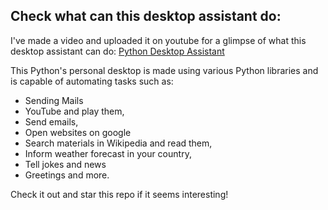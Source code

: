 ## Check what can this desktop assistant do:
I've made a video and uploaded it on youtube for a glimpse of what this desktop assistant can do:
[Python Desktop Assistant](https://www.youtube.com/watch?v=dTB_x01i89Y)


This Python's personal desktop is made using various Python libraries and is capable of automating tasks such as:
* Sending Mails
* YouTube and play them,
* Send emails, 
* Open websites on google
* Search materials in Wikipedia and read them,
* Inform weather forecast in your country,
* Tell jokes and news 
* Greetings and more.

Check it out and star this repo if it seems interesting!

